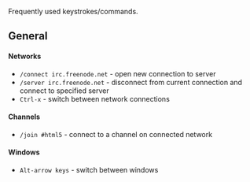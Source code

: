 Frequently used keystrokes/commands.

## General

#### Networks

* `/connect irc.freenode.net` - open new connection to server
* `/server irc.freenode.net` - disconnect from current connection and connect to specified server
* `Ctrl-x` - switch between network connections

#### Channels

* `/join #html5` - connect to a channel on connected network

#### Windows 

* `Alt-arrow keys` - switch between windows